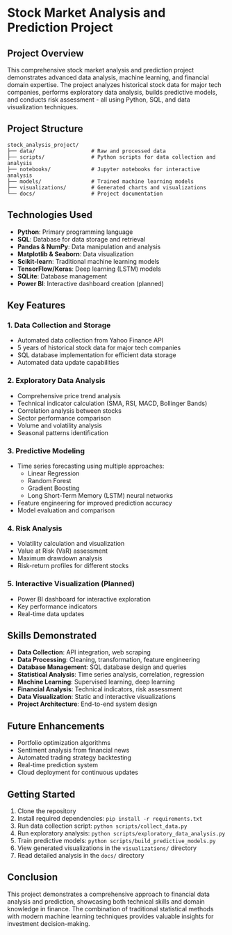# Stock Market Analysis and Prediction Project

## Project Overview
This comprehensive stock market analysis and prediction project demonstrates advanced data analysis, machine learning, and financial domain expertise. The project analyzes historical stock data for major tech companies, performs exploratory data analysis, builds predictive models, and conducts risk assessment - all using Python, SQL, and data visualization techniques.

## Project Structure
```
stock_analysis_project/
├── data/                  # Raw and processed data
├── scripts/               # Python scripts for data collection and analysis
├── notebooks/             # Jupyter notebooks for interactive analysis
├── models/                # Trained machine learning models
├── visualizations/        # Generated charts and visualizations
└── docs/                  # Project documentation
```

## Technologies Used
- **Python**: Primary programming language
- **SQL**: Database for data storage and retrieval
- **Pandas & NumPy**: Data manipulation and analysis
- **Matplotlib & Seaborn**: Data visualization
- **Scikit-learn**: Traditional machine learning models
- **TensorFlow/Keras**: Deep learning (LSTM) models
- **SQLite**: Database management
- **Power BI**: Interactive dashboard creation (planned)

## Key Features

### 1. Data Collection and Storage
- Automated data collection from Yahoo Finance API
- 5 years of historical stock data for major tech companies
- SQL database implementation for efficient data storage
- Automated data update capabilities

### 2. Exploratory Data Analysis
- Comprehensive price trend analysis
- Technical indicator calculation (SMA, RSI, MACD, Bollinger Bands)
- Correlation analysis between stocks
- Sector performance comparison
- Volume and volatility analysis
- Seasonal patterns identification

### 3. Predictive Modeling
- Time series forecasting using multiple approaches:
  - Linear Regression
  - Random Forest
  - Gradient Boosting
  - Long Short-Term Memory (LSTM) neural networks
- Feature engineering for improved prediction accuracy
- Model evaluation and comparison

### 4. Risk Analysis
- Volatility calculation and visualization
- Value at Risk (VaR) assessment
- Maximum drawdown analysis
- Risk-return profiles for different stocks

### 5. Interactive Visualization (Planned)
- Power BI dashboard for interactive exploration
- Key performance indicators
- Real-time data updates

## Skills Demonstrated
- **Data Collection**: API integration, web scraping
- **Data Processing**: Cleaning, transformation, feature engineering
- **Database Management**: SQL database design and queries
- **Statistical Analysis**: Time series analysis, correlation, regression
- **Machine Learning**: Supervised learning, deep learning
- **Financial Analysis**: Technical indicators, risk assessment
- **Data Visualization**: Static and interactive visualizations
- **Project Architecture**: End-to-end system design

## Future Enhancements
- Portfolio optimization algorithms
- Sentiment analysis from financial news
- Automated trading strategy backtesting
- Real-time prediction system
- Cloud deployment for continuous updates

## Getting Started
1. Clone the repository
2. Install required dependencies: `pip install -r requirements.txt`
3. Run data collection script: `python scripts/collect_data.py`
4. Run exploratory analysis: `python scripts/exploratory_data_analysis.py`
5. Train predictive models: `python scripts/build_predictive_models.py`
6. View generated visualizations in the `visualizations/` directory
7. Read detailed analysis in the `docs/` directory

## Conclusion
This project demonstrates a comprehensive approach to financial data analysis and prediction, showcasing both technical skills and domain knowledge in finance. The combination of traditional statistical methods with modern machine learning techniques provides valuable insights for investment decision-making.
